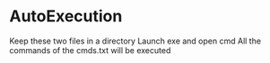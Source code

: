 # AutoExecution
Keep these two files in a directory
Launch exe  and open cmd
All the commands of the cmds.txt will be executed
